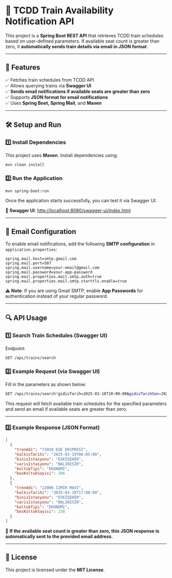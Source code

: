 # 🚆 TCDD Train Availability Notification API

This project is a **Spring Boot REST API** that retrieves TCDD train schedules based on user-defined parameters. If available seat count is greater than zero, it **automatically sends train details via email in JSON format**.

---

## 📌 Features
✅ Fetches train schedules from TCDD API  
✅ Allows querying trains via **Swagger UI**  
✅ **Sends email notifications if available seats are greater than zero**  
✅ Supports **JSON format for email notifications**  
✅ Uses **Spring Boot, Spring Mail**, and **Maven**  

---

## 🛠 Setup and Run

### **1️⃣ Install Dependencies**
This project uses **Maven**. Install dependencies using:

```sh
mvn clean install
```

### **2️⃣ Run the Application**
```sh
mvn spring-boot:run
```

Once the application starts successfully, you can test it via Swagger UI:

📌 **Swagger UI**: [http://localhost:8080/swagger-ui/index.html](http://localhost:8080/swagger-ui/index.html)

---

## 📧 Email Configuration
To enable email notifications, add the following **SMTP configuration** in `application.properties`:

```properties
spring.mail.host=smtp.gmail.com
spring.mail.port=587
spring.mail.username=your-email@gmail.com
spring.mail.password=your-app-password
spring.mail.properties.mail.smtp.auth=true
spring.mail.properties.mail.smtp.starttls.enable=true
```

⚠️ **Note**: If you are using Gmail SMTP, enable **App Passwords** for authentication instead of your regular password.

---

## 🔍 API Usage

### **1️⃣ Search Train Schedules (Swagger UI)**
Endpoint:
```sh
GET /api/trains/search
```

### **2️⃣ Example Request (via Swagger UI)**

Fill in the parameters as shown below:

```sh
GET /api/trains/search?gidisTarih=2025-03-18T10:00:00&gidisTarihSon=2025-03-20T10:00:00&binisIstasyonu=ESKİŞEHİR&inisIstasyonu=BALIKESİR&binisIstasyonId=93&inisIstasyonId=1159&koltukTipi=EKONOMİ&email=tcdddenemejava@gmail.com
```

This request will fetch available train schedules for the specified parameters and send an email if available seats are greater than zero.


---

### **3️⃣ Example Response (JSON Format)**
```json
[
  {
    "trenAdi": "72018 EGE EKSPRESİ",
    "kalkisTarihi": "2025-03-19T06:05:00",
    "binisIstasyonu": "ESKİŞEHİR",
    "varisIstasyonu": "BALIKESİR",
    "koltukTipi": "EKONOMİ",
    "bosKoltukSayisi": 206
  },
  {
    "trenAdi": "22006 İZMİR MAVİ",
    "kalkisTarihi": "2025-03-18T17:00:00",
    "binisIstasyonu": "ESKİŞEHİR",
    "varisIstasyonu": "BALIKESİR",
    "koltukTipi": "EKONOMİ",
    "bosKoltukSayisi": 238
  }
]
```

📌 **If the available seat count is greater than zero, this JSON response is automatically sent to the provided email address.**

---

## 📜 License
This project is licensed under the **MIT License**.

